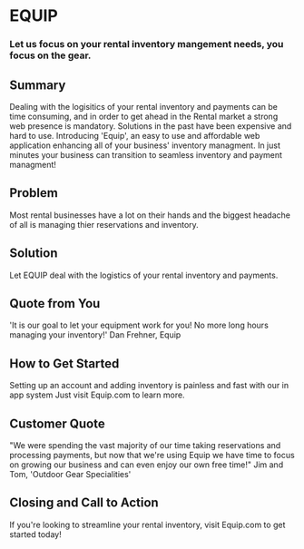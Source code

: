 <!-- 
> This material was originally posted [here](http://www.quora.com/What-is-Amazons-approach-to-product-development-and-product-management). It is reproduced here for posterities sake.

There is an approach called "working backwards" that is widely used at Amazon. They work backwards from the customer, rather than starting with an idea for a product and trying to bolt customers onto it. While working backwards can be applied to any specific product decision, using this approach is especially important when developing new products or features.

For new initiatives a product manager typically starts by writing an internal press release announcing the finished product. The target audience for the press release is the new/updated product's customers, which can be retail customers or internal users of a tool or technology. Internal press releases are centered around the customer problem, how current solutions (internal or external) fail, and how the new product will blow away existing solutions.

If the benefits listed don't sound very interesting or exciting to customers, then perhaps they're not (and shouldn't be built). Instead, the product manager should keep iterating on the press release until they've come up with benefits that actually sound like benefits. Iterating on a press release is a lot less expensive than iterating on the product itself (and quicker!).

If the press release is more than a page and a half, it is probably too long. Keep it simple. 3-4 sentences for most paragraphs. Cut out the fat. Don't make it into a spec. You can accompany the press release with a FAQ that answers all of the other business or execution questions so the press release can stay focused on what the customer gets. My rule of thumb is that if the press release is hard to write, then the product is probably going to suck. Keep working at it until the outline for each paragraph flows. 

Oh, and I also like to write press-releases in what I call "Oprah-speak" for mainstream consumer products. Imagine you're sitting on Oprah's couch and have just explained the product to her, and then you listen as she explains it to her audience. That's "Oprah-speak", not "Geek-speak".

Once the project moves into development, the press release can be used as a touchstone; a guiding light. The product team can ask themselves, "Are we building what is in the press release?" If they find they're spending time building things that aren't in the press release (overbuilding), they need to ask themselves why. This keeps product development focused on achieving the customer benefits and not building extraneous stuff that takes longer to build, takes resources to maintain, and doesn't provide real customer benefit (at least not enough to warrant inclusion in the press release).
 -->
 

#  EQUIP 

###  Let us focus on your rental inventory mangement needs, you focus on the gear.
  
## Summary ##

  Dealing with the logisitics of your rental inventory and payments can be time consuming, and in order to get ahead in the Rental market a strong web presence is mandatory. Solutions in the past have been expensive and hard to use. Introducing 'Equip', an easy to use and affordable web application enhancing all of your business' inventory managment. In just minutes your business can transition to seamless inventory and payment managment!
  
## Problem ##

  Most rental businesses have a lot on their hands and the biggest headache of all is managing thier reservations and inventory.

## Solution ##

  Let EQUIP deal with the logistics of your rental inventory and payments. 

## Quote from You ##

  'It is our goal to let your equipment work for you! No more long hours managing your inventory!' Dan Frehner, Equip 

## How to Get Started ##

  Setting up an account and adding inventory is painless and fast with our in app system
  Just visit Equip.com to learn more.

## Customer Quote ##

  "We were spending the vast majority of our time taking reservations and processing payments, but now that we're using Equip we have time to focus on growing our business and can even enjoy our own free time!" Jim and Tom, 'Outdoor Gear Specialities'

## Closing and Call to Action ##

  If you're looking to streamline your rental inventory, visit Equip.com to get started today!
